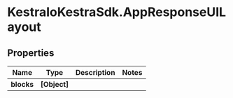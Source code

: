 # KestraIoKestraSdk.AppResponseUILayout

## Properties

Name | Type | Description | Notes
------------ | ------------- | ------------- | -------------
**blocks** | **[Object]** |  | 


